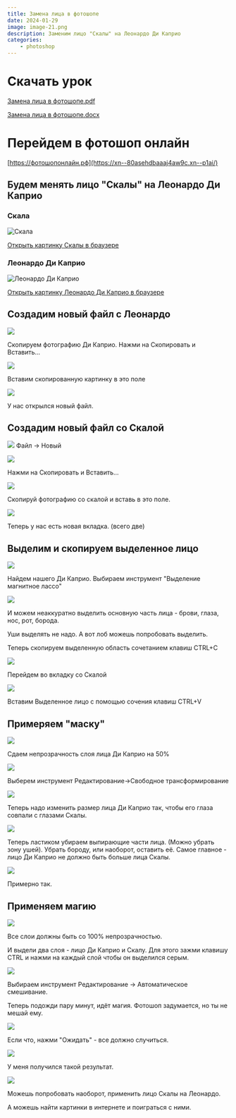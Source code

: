 ```yaml
---
title: Замена лица в фотошопе
date: 2024-01-29
image: image-21.png
description: Заменим лицо "Скалы" на Леонардо Ди Каприо
categories:
    - photoshop
---
```


# Скачать урок

[Замена лица в фотошопе.pdf](Замена-лица-в-фотошопе.pdf)

[Замена лица в фотошопе.docx](Замена-лица-в-фотошопе.docx)

# Перейдем в фотошоп онлайн

[https://фотошопонлайн.рф](https://xn--80asehdbaaaj4aw9c.xn--p1ai/)

## Будем менять лицо "Скалы" на Леонардо Ди Каприо

### Скала

![Скала](image.png)

[Открыть картинку Скалы в браузере](https://w.forfun.com/fetch/52/52cbaca7c46456b07193c5202cce648a.jpeg)

### Леонардо Ди Каприо

![Леонардо Ди Каприо](image-1.png)

[Открыть картинку Леонардо Ди Каприо в браузере](https://w.forfun.com/fetch/c9/c950ecdb4c2e68c5f1c56eaaf39eb421.jpeg)

## Создадим новый файл с Леонардо

![](image-22.png)

Скопируем фотографию Ди Каприо. Нажми на Скопировать и Вставить...

![](image-23.png)

Вставим скопированную картинку в это поле

![](image-24.png)

У нас открылся новый файл.

## Создадим новый файл со Скалой

![](image-25.png)
Файл -> Новый

![](image-26.png)

Нажми на Скопировать и Вставить...

![](image-27.png)

Скопируй фотографию со скалой и вставь в это поле.

![](image-28.png)

Теперь у нас есть новая вкладка. (всего две)

## Выделим и скопируем выделенное лицо

![](image-29.png)

Найдем нашего Ди Каприо. Выбираем инструмент "Выделение магнитное лассо"

![](image-30.png)

И можем неаккуратно выделить основную часть лица - брови, глаза, нос, рот, борода.

Уши выделять не надо. А вот лоб можешь попробовать выделить.

Теперь скопируем выделенную область сочетанием клавиш CTRL+C

![](image-31.png)

Перейдем во вкладку со Скалой

![](image-32.png)

Вставим Выделенное лицо с помощью сочения клавиш CTRL+V

## Примеряем "маску"

![](image-33.png)

Сдаем непрозрачность слоя лица Ди Каприо на 50%

![](image-34.png)

Выберем инструмент Редактирование->Свободное трансформирование

![](image-35.png)

Теперь надо изменить размер лица Ди Каприо так, чтобы его глаза совпали с глазами Скалы.

![](image-36.png)

Теперь ластиком убираем выпирающие части лица. (Можно убрать зону ушей). Убрать бороду, или наоборот, оставить её. Самое главное - лицо Ди Каприо не должно быть больше лица Скалы.

![](image-37.png)

Примерно так.

## Применяем магию

![](image-38.png)

Все слои должны быть со 100% непрозрачностью.

И выдели два слоя - лицо Ди Каприо и Скалу. Для этого зажми клавишу CTRL и нажми на каждый слой чтобы он выделился серым.

![](image-39.png)

Выбираем инструмент Редактирование -> Автоматическое смешивание.

Теперь подожди пару минут, идёт магия. Фотошоп задумается, но ты не мешай ему.

![](image-40.png)

Если что, нажми "Ожидать" - все должно случиться.

![](image-41.png)

У меня получился такой результат.

![](image-21.png)

Можешь попробовать наоборот, применить лицо Скалы на Леонардо.

А можешь найти картинки в интернете и поиграться с ними.
